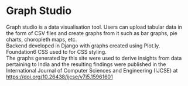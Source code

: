# Graph Studio
Graph studio is a data visualisation tool. Users can upload tabular data in the form of CSV files and create graphs from it such as bar graphs, pie charts, choropleth maps, etc. \
Backend developed in Django with graphs created using Plot.ly. Foundation6 CSS used to for CSS styling. \
The graphs generated by this site were used to derive insights from data pertaining to India and the resulting findings were published in the International Journal of Computer Sciences and Engineering (IJCSE) at https://doi.org/10.26438/ijcse/v7i5.15961601
